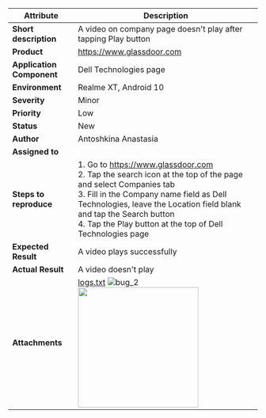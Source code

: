 | Attribute | Description |
| ------------- | ------------- |
| **Short description** | A video on company page doesn't play after tapping Play button |
| **Product** | https://www.glassdoor.com |
| **Application Component** | Dell Technologies page |
| **Environment** | Realme XT, Android 10 |
| **Severity** | Minor |
| **Priority** | Low |
| **Status** | New |
| **Author** | Antoshkina Anastasia |
| **Assigned to** | |
| **Steps to reproduce** |    1. Go to https://www.glassdoor.com <br /> 2. Tap the search icon at the top of the page and select Companies tab <br /> 3. Fill in the Company name field as Dell Technologies, leave the Location field blank and tap the Search button <br /> 4. Tap the Play button at the top of Dell Technologies page |
| **Expected Result** | A video plays successfully |
| **Actual Result** | A video doesn't play |
| **Attachments** | [logs.txt](https://github.com/nastasj/bug_reports/files/6103350/logs.txt) ![bug_2](https://user-images.githubusercontent.com/78635647/110363943-3c2b2200-8054-11eb-9282-873cf0ef7982.gif) <img src="https://user-images.githubusercontent.com/78635647/110364050-5cf37780-8054-11eb-9e86-6a06d728721f.jpg" width="243">|
 
